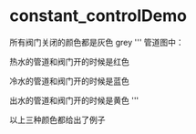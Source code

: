 # constant_controlDemo
所有阀门关闭的颜色都是灰色 grey
'''
管道图中：

热水的管道和阀门开的时候是红色

冷水的管道和阀门开的时候是蓝色

出水的管道和阀门开的时候是黄色
'''

以上三种颜色都给出了例子
